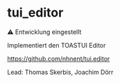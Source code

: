 # tui_editor
⚠️ Entwicklung eingestellt

Implementiert den TOASTUI Editor

https://github.com/nhnent/tui.editor 

Lead: Thomas Skerbis, Joachim Dörr
